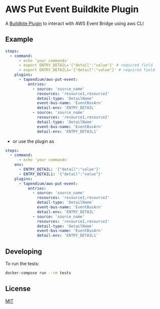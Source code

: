 # AWS Put Event Buildkite Plugin

A [Buildkite Plugin](https://buildkite.com/docs/agent/v3/plugins) to interact with AWS Event Bridge using aws CLI

## Example

```yml
steps:
  - command:
      - echo 'your commands'
      - export ENTRY_DETAIL='{"detail":"value"}' # required field
      - export ENTRY_DETAIL1='{"detail":"value"}' # required field
    plugins:
      - tapendium/aws-put-event:
          entries:
            - source: 'source_name'
              resources: 'resource1,resource2'
              detail-type: 'DetailName'
              event-bus-name: 'EventBusArn'
              detail-env: 'ENTRY_DETAIL'
            - source: 'source_name'
              resources: 'resource1,resource2'
              detail-type: 'DetailName'
              event-bus-name: 'EventBusArn'
              detail-env: 'ENTRY_DETAIL1'
```

- or use the plugin as

```yml
steps:
  - command:
      - echo 'your commands'
    env:
      - ENTRY_DETAIL: '{"detail":"value"}'
      - ENTRY_DETAIL1: '{"detail":"value"}'
    plugins:
      - tapendium/aws-put-event:
          entries:
            - source: 'source_name'
              resources: 'resource1,resource2'
              detail-type: 'DetailName'
              event-bus-name: 'EventBusArn'
              detail-env: 'ENTRY_DETAIL'
            - source: 'source_name'
              resources: 'resource1,resource2'
              detail-type: 'DetailName'
              event-bus-name: 'EventBusArn'
              detail-env: 'ENTRY_DETAIL1'
```

## Developing

To run the tests:

```bash
docker-compose run --rm tests
```

## License

[MIT](https://opensource.org/licenses/MIT)
